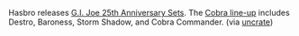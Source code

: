---
layout: post
wordpress_id: 215
wordpress_url: http://noesbueno.com/archives/215
date: '2007-11-11 18:52:02 -0600'
date_gmt: '2007-11-11 23:52:02 -0600'
body: |
  <p>Hasbro releases <a href="http://www.hasbrotoyshop.com/ProductsByBrand.htm?BR=520&SBR=539&ST=SO&ID=20176&PG=1">G.I. Joe 25th Anniversary Sets</a>.  The <a href="http://www.hasbrotoyshop.com/ProductsByBrand.htm?BR=520&SBR=539&ST=SO&ID=20175&PG=1">Cobra line-up</a> includes Destro, Baroness, Storm Shadow, and Cobra Commander. <span class="via">(via <a href="http://www.uncrate.com">uncrate</a>)</span></p>
---